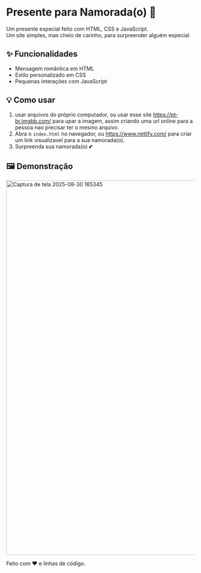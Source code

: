 # Presente para Namorada(o) 💖

Um presente especial feito com HTML, CSS e JavaScript.  
Um site simples, mas cheio de carinho, para surpreender alguém especial.  

## ✨ Funcionalidades
- Mensagem romântica em HTML
- Estilo personalizado em CSS
- Pequenas interações com JavaScript

## 💡 Como usar
1. usar arquivos do próprio computador, ou usar esse site https://pt-br.imgbb.com/ para upar a imagem, assim criando uma url online para a pessoa nao precisar ter o mesmo arquivo.
2. Abra o `index.html` no navegador, ou https://www.netlify.com/ para criar um link visualizavel para a sua namorada(o).
3. Surpreenda sua namorada(o) 💕

## 🖼️ Demonstração


<img width="1145" height="1000" alt="Captura de tela 2025-08-30 165345" src="https://github.com/user-attachments/assets/d778cf3a-5325-4c3d-8d36-1c7965cd6c3a" />


Feito com ❤️ e linhas de código.
